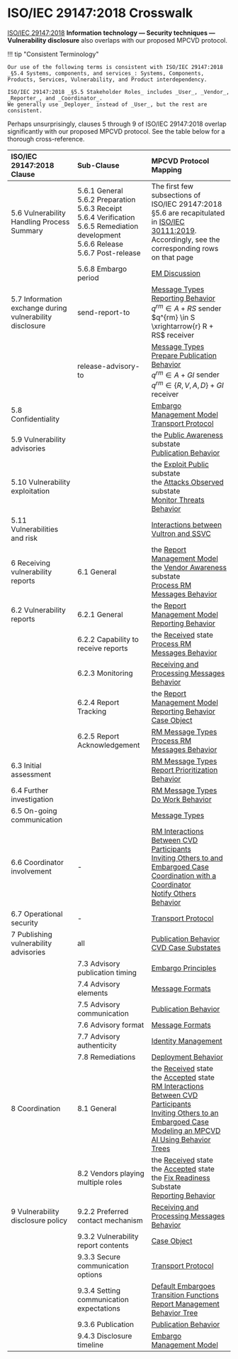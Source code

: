 # ISO/IEC 29147:2018 Crosswalk

[ISO/IEC 29147:2018](https://www.iso.org/standard/72311.html)
**Information technology — Security techniques — Vulnerability disclosure**
also overlaps with our proposed MPCVD protocol.

!!! tip "Consistent Terminology"

    Our use of the following terms is consistent with ISO/IEC 29147:2018
    _§5.4 Systems, components, and services_: Systems, Components, Products, Services, Vulnerability, and Product interdependency.

    ISO/IEC 29147:2018 _§5.5 Stakeholder Roles_ includes _User_, _Vendor_, _Reporter_, and _Coordinator_.
    We generally use _Deployer_ instead of _User_, but the rest are consistent. 

Perhaps unsurprisingly, clauses 5 through 9 of ISO/IEC 29147:2018 overlap significantly with our proposed MPCVD protocol.
See the table below for a thorough cross-reference.

| ISO/IEC<br/>29147:2018<br/>Clause                        | Sub-Clause                                                                                                                                              | MPCVD Protocol Mapping                                                                                                                                                                            |
|:---------------------------------------------------------|:--------------------------------------------------------------------------------------------------------------------------------------------------------|:--------------------------------------------------------------------------------------------------------------------------------------------------------------------------------------------------|
| 5.6 Vulnerability Handling Process Summary               | 5.6.1 General<br/>5.6.2 Preparation<br/>5.6.3 Receipt<br/>5.6.4 Verification<br/>5.6.5 Remediation development<br/>5.6.6 Release<br/>5.6.7 Post-release | The first few subsections of ISO/IEC 29147:2018 §5.6 are recapitulated in [ISO/IEC 30111:2019](/reference/iso_30111_2019). Accordingly, see the corresponding rows on that page                   |
|                                                          | 5.6.8 Embargo period                                                                                                                                    | [EM Discussion](/topics/process_models/em/principles/)                                                                                                                                            
| 5.7 Information exchange during vulnerability disclosure | send-report-to                                      | [Message Types](/reference/formal_protocol/messages/)<br/>[Reporting Behavior](/topics/behavior_logic/reporting_bt/)<br/>$q^{rm} \in A + RS$ sender<br/>$q^{rm} \in S \xrightarrow{r} R + RS$ receiver                                                                    |
|                                                          | release-advisory-to                                  | [Message Types](/reference/formal_protocol/messages/)<br/>[Prepare Publication Behavior](/topics/behavior_logic/publication_bt/)<br/>$q^{rm} \in A + GI$ sender<br/>$q^{rm} \in \{R,V,A,D\} + GI$ receiver                                                                  |
| 5.8 Confidentiality                                      |                                                                                                                                                         | [Embargo Management Model](/topics/process_models/em/)<br/>[Transport Protocol](/howto/general_implementation/#transport-protocol)                                                                                                                                           |
| 5.9 Vulnerability advisories                             |                                                                                                                                                         | the [Public Awareness](/topics/process_models/cs/#the-public-awareness-substate-p-p) substate<br/>[Publication Behavior](/topics/behavior_logic/publication_bt/)                                                                                                                                    |
| 5.10 Vulnerability exploitation                          |                                                                                                                                                         | the [Exploit Public](/topics/process_models/cs/#the-exploit-public-substate-x-x) substate<br/>the [Attacks Observed](/topics/process_models/cs/#the-attacks-observed-substate-a-a) substate<br/>[Monitor Threats Behavior](/topics/behavior_logic/monitor_threats_bt/)                                                                                            |
| 5.11 Vulnerabilities and risk                            |                                                                                                                                                         | [Interactions between Vultron and SSVC](/reference/ssvc_crosswalk/)                                                                                                                                                         
| 6 Receiving vulnerability reports                        | 6.1 General                                                                                                                                             | the [Report Management Model](/topics/process_models/rm/)<br/>the [Vendor Awareness](/topics/process_models/cs/#the-vendor-awareness-substate-v-v) substate<br/>[Process RM Messages Behavior](/topics/behavior_logic/msg_rm_bt/)                                                                                        |
| 6.2 Vulnerability reports                                | 6.2.1 General                                                                                                                                           | the [Report Management Model](/topics/process_models/rm/)<br/>[Reporting Behavior](/topics/behavior_logic/reporting_bt/)                                                                                                                                        |
|                                                          | 6.2.2 Capability to receive reports                                                                                                                     | the [Received](/topics/process_models/rm/#the-received-r-state) state<br/>[Process RM Messages Behavior](/topics/behavior_logic/msg_rm_bt/)                                                                                                                                       |
|                                                          | 6.2.3 Monitoring                                                                                                                                        | [Receiving and Processing Messages Behavior](/topics/behavior_logic/msg_intro_bt/)                                                                                                                                                    |
|                                                          | 6.2.4 Report Tracking                                                                                                                                   | the [Report Management Model](/topics/process_models/rm/)<br/>[Reporting Behavior](/topics/behavior_logic/reporting_bt/)<br/>[Case Object](/howto/case_object/)                                                                                                                    |
|                                                          | 6.2.5 Report Acknowledgement                                                                                                                            | [RM Message Types](/reference/formal_protocol/messages/#rm-message-types)<br/>[Process RM Messages Behavior](/topics/behavior_logic/msg_rm_bt/)                                                                                                                                         |
| 6.3 Initial assessment                                   |                                                                                                                                                         | [RM Message Types](/reference/formal_protocol/messages/#rm-message-types)<br/>[Report Prioritization Behavior](/topics/behavior_logic/rm_prioritization_bt/)                                                                                                                                       |
| 6.4 Further investigation                                |                                                                                                                                                         | [RM Message Types](/reference/formal_protocol/messages/#rm-message-types)<br/>[Do Work Behavior](/topics/behavior_logic/do_work_bt/)                                                                                                                                                     | 
| 6.5 On-going communication                               |                                                                                                                                                         | [Message Types](/reference/formal_protocol/messages/)                                                                                                                                                                                 |
| 6.6 Coordinator involvement | - | [RM Interactions Between CVD Participants](/topics/process_models/rm/rm_interactions/)<br/>[Inviting Others to and Embargoed Case](/topics/process_models/em/working_with_others/)<br/>[Coordination with a Coordinator](/topics/formal_protocol/worked_example/?h=coordination#sec:coordinating_with_coordinator)<br/>[Notify Others Behavior](/topics/behavior_logic/reporting_bt/)                                 |
| 6.7 Operational security | - | [Transport Protocol](/howto/general_implementation/#transport-protocol)                                                                                                                                                                           |
| 7 Publishing vulnerability advisories | all | [Publication Behavior](/topics/behavior_logic/publication_bt/)<br/>[CVD Case Substates](/topics/process_models/cs/#cvd-case-substates)                                                                                                                                               |
|  | 7.3 Advisory publication timing | [Embargo Principles](/topics/process_models/em/principles/)                                                                                                                                                                            |
|  | 7.4 Advisory elements | [Message Formats](/howto/general_implementation/#message-formats)                                                                                                                                                                               |
|  | 7.5 Advisory communication | [Publication Behavior](/topics/behavior_logic/publication_bt/)                                                                                                                                                                          |
|  | 7.6 Advisory format | [Message Formats](/howto/general_implementation/#message-formats)                                                                                                                                                                               |
|  | 7.7 Advisory authenticity | [Identity Management](/howto/general_implementation/#identity-management)                                                                                                                                                                           |
|  | 7.8 Remediations | [Deployment Behavior](/topics/behavior_logic/deployment_bt/)                                                                                                                                                                           |
| 8 Coordination | 8.1 General | the [Received](/topics/process_models/rm/#the-received-r-state) state<br/>the [Accepted](/topics/process_models/rm/#the-accepted-a-state) state<br/>[RM Interactions Between CVD Participants](/topics/process_models/rm/rm_interactions/)<br/>[Inviting Others to an Embargoed Case](/topics/process_models/em/working_with_others/)<br/>[Modeling an MPCVD AI Using Behavior Trees](/topics/behavior_logic/cvd_bt/) |
|  | 8.2 Vendors playing multiple roles | the [Received](/topics/process_models/rm/#the-received-r-state) state<br/>the [Accepted](/topics/process_models/rm/#the-accepted-a-state) state<br/>the [Fix Readiness](/topics/process_models/cs/#the-fix-readiness-substate-f-f) Substate<br/>[Reporting Behavior](/topics/behavior_logic/reporting_bt/)                                                                                   |
| 9 Vulnerability disclosure policy | 9.2.2 Preferred contact mechanism | [Receiving and Processing Messages Behavior](/topics/behavior_logic/msg_intro_bt/)                                                                                                                                                    |
|  | 9.3.2 Vulnerability report contents | [Case Object](/howto/case_object/)                                                                                                                                                                                   |
|  | 9.3.3 Secure communication options | [Transport Protocol](/howto/general_implementation/#transport-protocol)                                                                                                                                                                           |
|  | 9.3.4 Setting communication expectations | [Default Embargoes](/topics/process_models/em/defaults/)<br/>[Transition Functions](/reference/formal_protocol/transitions/)<br/>[Report Management Behavior Tree](/topics/behavior_logic/rm_bt/)                                                                                                        |
|  | 9.3.6 Publication | [Publication Behavior](/topics/behavior_logic/publication_bt/)                                                                                                                                                                          |
|  | 9.4.3 Disclosure timeline | [Embargo Management Model](/topics/process_models/em/)                                                                                                                                                                      |
